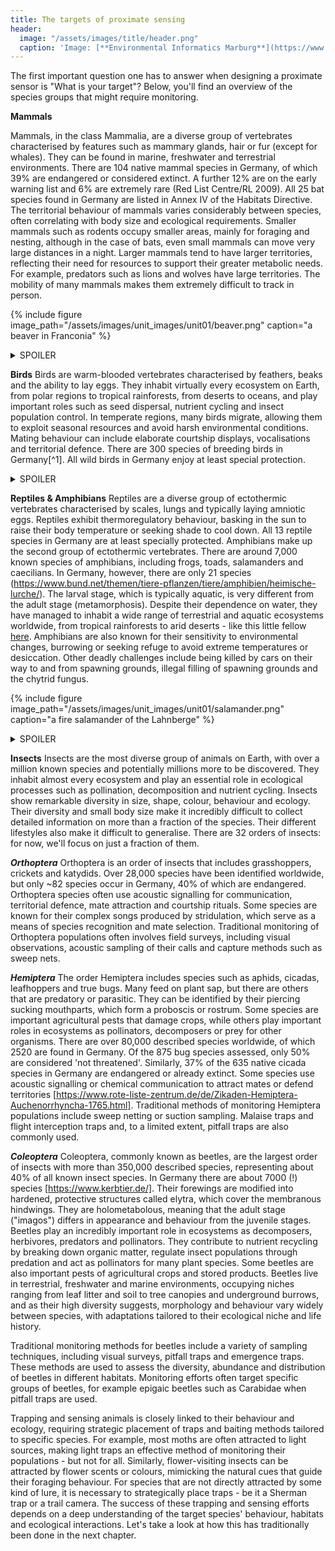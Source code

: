 ```yaml
---
title: The targets of proximate sensing
header:
  image: "/assets/images/title/header.png"
  caption: 'Image: [**Environmental Informatics Marburg**](https://www.uni-marburg.de/en/fb19/disciplines/physisch/environmentalinformatics)'
---
```


<!--more-->

The first important question one has to answer when designing a proximate sensor is "What is your target"?
Below, you'll find an overview of the species groups that might require monitoring.

**Mammals**


Mammals, in the class Mammalia, are a diverse group of vertebrates characterised by features such as mammary glands, hair or fur (except for whales). They can be found in marine, freshwater and terrestrial environments. There are 104 native mammal species in Germany, of which 39% are endangered or considered extinct. A further 12% are on the early warning list and 6% are extremely rare (Red List Centre/RL 2009). All 25 bat species found in Germany are listed in Annex IV of the Habitats Directive.
The territorial behaviour of mammals varies considerably between species, often correlating with body size and ecological requirements. Smaller mammals such as rodents occupy smaller areas, mainly for foraging and nesting, although in the case of bats, even small mammals can move very large distances in a night. Larger mammals tend to have larger territories, reflecting their need for resources to support their greater metabolic needs. For example, predators such as lions and wolves have large territories. The mobility of many mammals makes them extremely difficult to track in person.

{% include figure image_path="/assets/images/unit_images/unit01/beaver.png" caption="a beaver in Franconia" %}

<details><summary>SPOILER</summary>
<p>
As well as Sherman traps for smaller mammals, traditional methods of monitoring mammal populations include track and sign surveys, which rely on the identification and interpretation of animal tracks, droppings and other signs of presence; radio telemetry, which involves attaching radio transmitters to animals to track their movements and behaviour; and, arguably the oldest proximate sensors for wildlife detection, camera trapping using trail cameras for larger mammals and audio recording for bats.
</p>
</details>


**Birds**
Birds are warm-blooded vertebrates characterised by feathers, beaks and the ability to lay eggs. They inhabit virtually every ecosystem on Earth, from polar regions to tropical rainforests, from deserts to oceans, and play important roles such as seed dispersal, nutrient cycling and insect population control. In temperate regions, many birds migrate, allowing them to exploit seasonal resources and avoid harsh environmental conditions. Mating behaviour can include elaborate courtship displays, vocalisations and territorial defence. There are 300 species of breeding birds in Germany[^1]. All wild birds in Germany enjoy at least special protection. 

<details><summary>SPOILER</summary>
<p>
Bird watching, or ornithology, has a long history and is practised by a relatively large number of biologists. Traditional methods of monitoring bird populations include bird banding, point counts, nest surveys and breeding bird surveys. Bird banding involves capturing birds, attaching uniquely numbered bands to their legs and releasing them to track movements and population dynamics. Nest surveys involve monitoring bird nests to assess reproductive success and population trends, either by locating nests or by providing artificial nest boxes. Point counts involve stationary observers recording all birds seen or heard within a defined area over a specified period of time. Breeding bird surveys involve standardised protocols for counting and mapping birds within defined survey areas.
These traditional methods can be supplemented by radio telemetry or GPS tags, which allow researchers to monitor bird movements, migration routes and habitat use over large spatial scales. Automated recording units (ARUs) record bird vocalisations for species identification and abundance estimation.
</p>
</details>

**Reptiles & Amphibians**
Reptiles are a diverse group of ectothermic vertebrates characterised by scales, lungs and typically laying amniotic eggs. Reptiles exhibit thermoregulatory behaviour, basking in the sun to raise their body temperature or seeking shade to cool down. All 13 reptile species in Germany are at least specially protected. Amphibians make up the second group of ectothermic vertebrates. There are around 7,000 known species of amphibians, including frogs, toads, salamanders and caecilians. In Germany, however, there are only 21 species (https://www.bund.net/themen/tiere-pflanzen/tiere/amphibien/heimische-lurche/). The larval stage, which is typically aquatic, is very different from the adult stage (metamorphosis). Despite their dependence on water, they have managed to inhabit a wide range of terrestrial and aquatic ecosystems worldwide, from tropical rainforests to arid deserts - like this little fellow [here](https://www.youtube.com/watch?v=cBkWhkAZ9ds). Amphibians are also known for their sensitivity to environmental changes, burrowing or seeking refuge to avoid extreme temperatures or desiccation. Other deadly challenges include being killed by cars on their way to and from spawning grounds, illegal filling of spawning grounds and the chytrid fungus.

{% include figure image_path="/assets/images/unit_images/unit01/salamander.png" caption="a fire salamander of the Lahnberge" %}

<details><summary>SPOILER</summary>
<p>
Traditional methods of monitoring reptile populations include visual surveys and drift fences, where animals move along a fence and are directed into a bucket, or by checking man-made shelters made from pond liner under which reptiles crawl to warm themselves. As with reptiles, traditional methods of monitoring reptile populations include visual surveys, particularly of spawning sites, and drift fences. As most species congregate at spawning sites, i.e. in water, other options include call and tadpole surveys. Call surveys rely on identifying and recording species-specific vocalisations during the breeding season to estimate population abundance and distribution. Tadpole surveys involve the collection and identification of amphibian larvae in aquatic habitats, providing information on reproductive success and population dynamics. Call  surveys can also be done by automated recording units (ARUs) equipped with microphones, which capture amphibian vocalizations for species identification and abundance estimation, particularly during nocturnal breeding activities <!--[source]-->.
</p>
</details>

**Insects**
Insects are the most diverse group of animals on Earth, with over a million known species and potentially millions more to be discovered. They inhabit almost every ecosystem and play an essential role in ecological processes such as pollination, decomposition and nutrient cycling. Insects show remarkable diversity in size, shape, colour, behaviour and ecology. Their diversity and small body size make it incredibly difficult to collect detailed information on more than a fraction of the species. Their different lifestyles also make it difficult to generalise. There are 32 orders of insects: for now, we'll focus on just a fraction of them.

***Orthoptera***
Orthoptera is an order of insects that includes grasshoppers, crickets and katydids. Over 28,000 species have been identified worldwide, but only ~82 species occur in Germany, 40% of which are endangered. Orthoptera species often use acoustic signalling for communication, territorial defence, mate attraction and courtship rituals. Some species are known for their complex songs produced by stridulation, which serve as a means of species recognition and mate selection. Traditional monitoring of Orthoptera populations often involves field surveys, including visual observations, acoustic sampling of their calls and capture methods such as sweep nets.


***Hemiptera***
The order Hemiptera includes species such as aphids, cicadas, leafhoppers and true bugs. Many feed on plant sap, but there are others that are predatory or parasitic. They can be identified by their piercing sucking mouthparts, which form a proboscis or rostrum. Some species are important agricultural pests that damage crops, while others play important roles in ecosystems as pollinators, decomposers or prey for other organisms. There are over 80,000 described species worldwide, of which 2520 are found in Germany. Of the 875 bug species assessed, only 50% are considered 'not threatened'. Similarly, 37% of the 635 native cicada species in Germany are endangered or already extinct. Some species use acoustic signalling or chemical communication to attract mates or defend territories [https://www.rote-liste-zentrum.de/de/Zikaden-Hemiptera-Auchenorrhyncha-1765.html]. 
Traditional methods of monitoring Hemiptera populations include sweep netting or suction sampling. Malaise traps and flight interception traps and, to a limited extent, pitfall traps are also commonly used.

***Coleoptera***
Coleoptera, commonly known as beetles, are the largest order of insects with more than 350,000 described species, representing about 40% of all known insect species. In Germany there are about 7000 (!) species [https://www.kerbtier.de/]. Their forewings are modified into hardened, protective structures called elytra, which cover the membranous hindwings. They are holometabolous, meaning that the adult stage ("imagos") differs in appearance and behaviour from the juvenile stages. Beetles play an incredibly important role in ecosystems as decomposers, herbivores, predators and pollinators. They contribute to nutrient recycling by breaking down organic matter, regulate insect populations through predation and act as pollinators for many plant species. Some beetles are also important pests of agricultural crops and stored products. Beetles live in terrestrial, freshwater and marine environments, occupying niches ranging from leaf litter and soil to tree canopies and underground burrows, and as their high diversity suggests, morphology and behaviour vary widely between species, with adaptations tailored to their ecological niche and life history.

Traditional monitoring methods for beetles include a variety of sampling techniques, including visual surveys, pitfall traps and emergence traps. These methods are used to assess the diversity, abundance and distribution of beetles in different habitats. Monitoring efforts often target specific groups of beetles, for example epigaic beetles such as Carabidae when pitfall traps are used.

<!--Bienen und co-->

<!--Lepidoptera-->

Trapping and sensing animals is closely linked to their behaviour and ecology, requiring strategic placement of traps and baiting methods tailored to specific species. For example, most moths are often attracted to light sources, making light traps an effective method of monitoring their populations - but not for all. Similarly, flower-visiting insects can be attracted by flower scents or colours, mimicking the natural cues that guide their foraging behaviour. For species that are not directly attracted by some kind of lure, it is necessary to strategically place traps - be it a Sherman trap or a trail camera. The success of these trapping and sensing efforts depends on a deep understanding of the target species' behaviour, habitats and ecological interactions. Let's take a look at how this has traditionally been done in the next chapter.

[1]: (https://www.bfn.de/sites/default/files/2021-07/ViD_Uebersichten_zur_Bestandssituation.pdf)